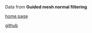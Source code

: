 Data from
**Guided mesh normal filtering**

[home page](https://github.com/bldeng/GuidedDenoising)

[github](https://github.com/bldeng/GuidedDenoising)